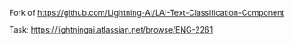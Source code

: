 Fork of https://github.com/Lightning-AI/LAI-Text-Classification-Component

Task: https://lightningai.atlassian.net/browse/ENG-2261